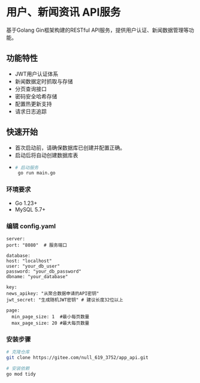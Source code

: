 # 用户、新闻资讯 API服务

基于Golang Gin框架构建的RESTful API服务，提供用户认证、新闻数据管理等功能。

## 功能特性

- JWT用户认证体系
- 新闻数据定时抓取与存储
- 分页查询接口
- 密码安全哈希存储
- 配置热更新支持
- 请求日志追踪

## 快速开始

- 首次启动前，请确保数据库已创建并配置正确。
- 启动后将自动创建数据库表
- ```bash   
  # 启动服务
   go run main.go

### 环境要求

- Go 1.23+
- MySQL 5.7+

### 编辑 config.yaml

````
server:
port: "8080"  # 服务端口

database:
host: "localhost"
user: "your_db_user"
password: "your_db_password"
dbname: "your_database"

key:
news_apikey: "从聚合数据申请的API密钥"
jwt_secret: "生成随机JWT密钥" # 建议长度32位以上

page:
  min_page_size: 1  #最小每页数量
  max_page_size: 20 #最大每页数量
````

### 安装步骤

```bash
# 克隆仓库
git clone https://gitee.com/null_619_3752/app_api.git

# 安装依赖
go mod tidy

